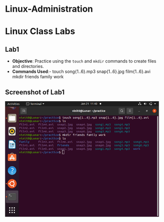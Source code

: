 # Linux-Administration

# Linux Class Labs

## Lab1
- **Objective**: Practice using the `touch` and `mkdir` commands to create files and directories.
- **Commands Used**:-
touch song{1..6}.mp3 snap{1..6}.jpg film{1..6}.avi
mkdir friends family work

## Screenshot of Lab1

![Lab1 Screenshot](Lab1/photo.png)



